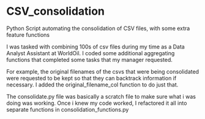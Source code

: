# CSV_consolidation
Python Script automating the consolidation of CSV files, with some extra feature functions

I was tasked with combining 100s of csv files during my time as a Data Analyst Assistant at WorldOil. I coded some additional aggregating functions that completed some tasks that my manager requested. 

For example, the original filenames of the csvs that were being consolidated were requested to be kept so that they can backtrack information if necessary. I added the original_filename_col function to do just that. 

The consolidate.py file was basically a scratch file to make sure what i was doing was working. Once i knew my code worked, I refactored it all into separate functions in consolidation_functions.py
